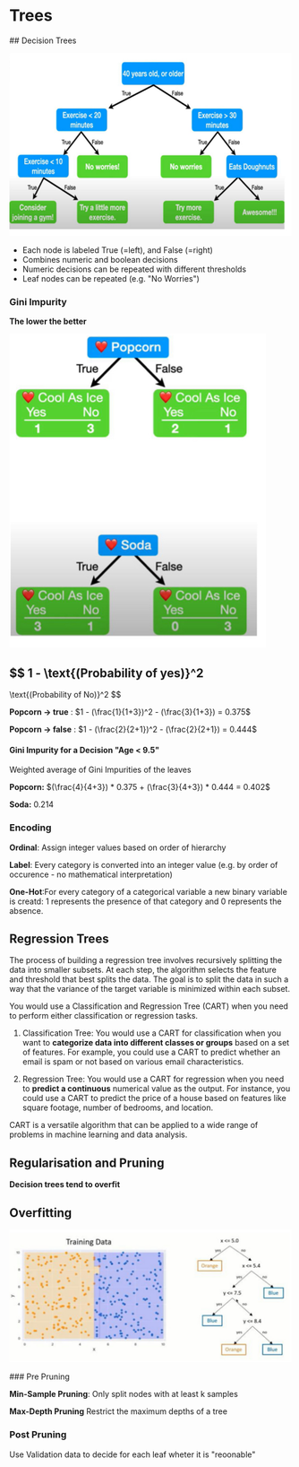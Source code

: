 # Trees

## Decision Trees

![](images/Decision%20Trees/IMG_0294.jpeg)

- Each node is labeled True (=left), and False (=right)
- Combines numeric and boolean decisions
- Numeric decisions can be repeated with different thresholds
- Leaf nodes can be repeated (e.g. "No Worries")

### Gini Impurity 


**The lower the better**

![](images/Decision%20Trees/IMG_0295.jpeg)

$$
1 -
\text{(Probability of yes)}^2
- 
\text{(Probability of No)}^2
$$


**Popcorn -> true** : $1 - (\frac{1}{1+3})^2 - (\frac{3}{1+3}) = 0.375$

**Popcorn -> false** : $1 - (\frac{2}{2+1})^2 - (\frac{2}{2+1}) = 0.444$

#### Gini Impurity for a Decision "Age < 9.5"

Weighted average of Gini Impurities of the leaves

**Popcorn:** $(\frac{4}{4+3}) * 0.375 + (\frac{3}{4+3}) * 0.444 = 0.402$

**Soda:** $0.214$

### Encoding

**Ordinal**: Assign integer values based on order of hierarchy

**Label**: Every category is converted into an integer value (e.g. by order of occurence - no mathematical interpretation)

**One-Hot**:For every category of a categorical variable a new binary variable is creatd: 1 represents the presence of that category and 0 represents the absence.

## Regression Trees

The process of building a regression tree involves recursively splitting the data into smaller subsets. At each step, the algorithm selects the feature and threshold that best splits the data. The goal is to split the data in such a way that the variance of the target variable is minimized within each subset.


You would use a Classification and Regression Tree (CART) when you need to perform either classification or regression tasks. 

1. Classification Tree: You would use a CART for classification when you want to **categorize data into different classes or groups** based on a set of features. For example, you could use a CART to predict whether an email is spam or not based on various email characteristics.

2. Regression Tree: You would use a CART for regression when you need to **predict a continuous** numerical value as the output. For instance, you could use a CART to predict the price of a house based on features like square footage, number of bedrooms, and location.

CART is a versatile algorithm that can be applied to a wide range of problems in machine learning and data analysis.


## Regularisation and Pruning


**Decision trees tend to overfit**


## Overfitting

![](images/Decision%20Trees/IMG_0296.jpeg)

### Pre Pruning

**Min-Sample Pruning**: Only split nodes with at least k samples

**Max-Depth Pruning** Restrict the maximum depths of a tree

### Post Pruning

Use Validation data to decide for each leaf wheter it is "reoonable"